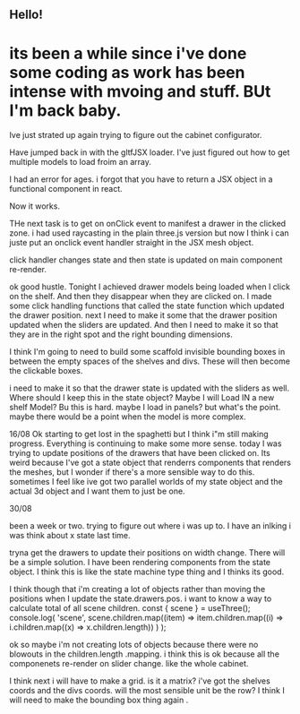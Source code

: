 ## Hello!

# its been a while since i've done some coding as work has been intense with mvoing and stuff. BUt I'm back baby.

Ive just strated up again trying to figure out the cabinet configurator.

Have jumped back in with the gltfJSX loader. I've just figured out how to get multiple models to load froim an array.

I had an error for ages. i forgot that you have to return a JSX object in a functional component in react.

Now it works.

THe next task is to get on onClick event to manifest a drawer in the clicked zone. i had used raycasting in the plain three.js version but now I think i can juste put an onclick event handler straight in the JSX mesh object.

click handler changes state and then state is updated on main component re-render.

ok good hustle. Tonight I achieved drawer models being loaded when I click on the shelf. And then they disappear when they are clicked on. I made some click handling functions that called the state function which updated the drawer position. next I need to make it some that the drawer position updated when the sliders are updated. And then I need to make it so that they are in the right spot and the right bounding dimensions.

I think I'm going to need to build some scaffold invisible bounding boxes in between the empty spaces of the shelves and divs. These will then become the clickable boxes.

i need to make it so that the drawer state is updated with the sliders as well. Where should I keep this in the state object? Maybe I will Load IN a new shelf Model? Bu this is hard. maybe I load in panels? but what's the point. maybe there would be a point when the model is more complex.

16/08
Ok starting to get lost in the spaghetti but I think i"m still making progress. Everything is continuing to make some more sense. today I was trying to update positions of the drawers that have been clicked on. Its weird because I've got a state object that renderrs components that renders the meshes, but I wonder if there's a more sensible way to do this. sometimes I feel like ive got two parallel worlds of my state object and the actual 3d object and I want them to just be one.

30/08

been a week or two. trying to figure out where i was up to. I have an inlking i was think about x state last time.

tryna get the drawers to update their positions on width change. There will be a simple solution. I have been rendering components from the state object. I think this is like the state machine type thing and I thinks its good.

I think though that i'm creating a lot of objects rather than moving the positions when I update the state.drawers.pos. i want to know a way to calculate total of all scene children.
const { scene } = useThree();
console.log(
'scene',
scene.children.map((item) =>
item.children.map((i) => i.children.map((x) => x.children.length))
)
);

ok so maybe i'm not creating lots of objects because there were no blowouts in the children.length .mapping. i think this is ok because all the componenets re-render on slider change. like the whole cabinet.

I think next i will have to make a grid. is it a matrix? i've got the shelves coords and the divs coords. will the most sensible unit be the row? I think I will need to make the bounding box thing again .
